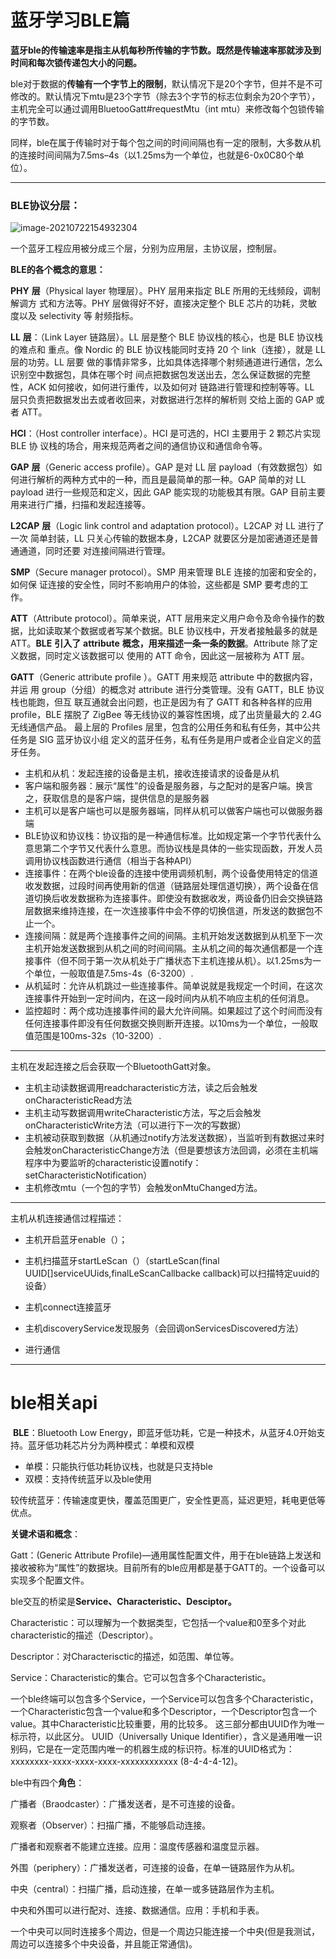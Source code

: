 # 蓝牙学习BLE篇

​	**蓝牙ble的传输速率是指主从机每秒所传输的字节数。既然是传输速率那就涉及到时间和每次锁传递包大小的问题。**

ble对于数据的**传输有一个字节上的限制**，默认情况下是20个字节，但并不是不可修改的。默认情况下mtu是23个字节（除去3个字节的标志位剩余为20个字节），主机完全可以通过调用BluetooGatt#requestMtu（int mtu）来修改每个包锁传输的字节数。

同样，ble在属于传输时对于每个包之间的时间间隔也有一定的限制，大多数从机的连接时间间隔为7.5ms–4s（以1.25ms为一个单位，也就是6-0x0C80个单位）。

****

### **BLE协议分层**：

![image-20210722154932304](C:\Users\22859\AppData\Roaming\Typora\typora-user-images\image-20210722154932304.png)

一个蓝牙工程应用被分成三个层，分别为应用层，主协议层，控制层。

**BLE的各个概念的意思：**

**PHY** **层**（Physical layer 物理层）。PHY 层用来指定 BLE 所用的无线频段，调制解调方 式和方法等。PHY 层做得好不好，直接决定整个 BLE 芯片的功耗，灵敏度以及 selectivity 等 射频指标。 

**LL** **层**：（Link Layer 链路层）。LL 层是整个 BLE 协议栈的核心，也是 BLE 协议栈的难点和 重点。像 Nordic 的 BLE 协议栈能同时支持 20 个 link（连接），就是 LL 层的功劳。LL 层要 做的事情非常多，比如具体选择哪个射频通道进行通信，怎么识别空中数据包，具体在哪个时 间点把数据包发送出去，怎么保证数据的完整性，ACK 如何接收，如何进行重传，以及如何对 链路进行管理和控制等等。LL 层只负责把数据发出去或者收回来，对数据进行怎样的解析则 交给上面的 GAP 或者 ATT。 

**HCI**：（Host controller interface）。HCI 是可选的，HCI 主要用于 2 颗芯片实现 BLE 协 议栈的场合，用来规范两者之间的通信协议和通信命令等。 

**GAP** **层**（Generic access profile）。GAP 是对 LL 层 payload（有效数据包）如何进行解析的两种方式中的一种，而且是最简单的那一种。GAP 简单的对 LL payload 进行一些规范和定义，因此 GAP 能实现的功能极其有限。GAP 目前主要用来进行广播，扫描和发起连接等。 

**L2CAP** **层**（Logic link control and adaptation protocol）。L2CAP 对 LL 进行了一次 简单封装，LL 只关心传输的数据本身，L2CAP 就要区分是加密通道还是普通通道，同时还要 对连接间隔进行管理。 

**SMP**（Secure manager protocol）。SMP 用来管理 BLE 连接的加密和安全的，如何保 证连接的安全性，同时不影响用户的体验，这些都是 SMP 要考虑的工作。 

**ATT**（Attribute protocol）。简单来说，ATT 层用来定义用户命令及命令操作的数据，比如读取某个数据或者写某个数据。BLE 协议栈中，开发者接触最多的就是 ATT。**BLE** **引入了** **attribute** **概念，用来描述一条一条的数据**。Attribute 除了定义数据，同时定义该数据可以 使用的 ATT 命令，因此这一层被称为 ATT 层。 

**GATT**（Generic attribute profile ）。GATT 用来规范 attribute 中的数据内容，并运 用 group（分组）的概念对 attribute 进行分类管理。没有 GATT，BLE 协议栈也能跑，但互 联互通就会出问题，也正是因为有了 GATT 和各种各样的应用 profile，BLE 摆脱了 ZigBee 等无线协议的兼容性困境，成了出货量最大的 2.4G 无线通信产品。 最上层的 Profiles 层里，包含的公用任务和私有任务，其中公共任务是 SIG 蓝牙协议小组 定义的蓝牙任务，私有任务是用户或者企业自定义的蓝牙任务。

* 主机和从机：发起连接的设备是主机，接收连接请求的设备是从机
* 客户端和服务器：展示“属性”的设备是服务器，与之配对的是客户端。换言之，获取信息的是客户端，提供信息的是服务器
* 主机可以是客户端也可以是服务器端，同样从机可以做客户端也可以做服务器端
* BLE协议和协议栈：协议指的是一种通信标准。比如规定第一个字节代表什么意思第二个字节又代表什么意思。而协议栈是具体的一些实现函数，开发人员调用协议栈函数进行通信（相当于各种API）
* 连接事件：在两个ble设备的连接中使用调频机制，两个设备使用特定的信道收发数据，过段时间再使用新的信道（链路层处理信道切换），两个设备在信道切换后收发数据称为连接事件。即使没有数据收发，两设备仍旧会交换链路层数据来维持连接，在一次连接事件中会不停的切换信道，所发送的数据包不止一个。
* 连接间隔：就是两个连接事件之间的间隔。主机开始发送数据到从机至下一次主机开始发送数据到从机之间的时间间隔。主从机之间的每次通信都是一个连接事件（但不同于第一次从机处于广播状态下主机连接从机）。以1.25ms为一个单位，一般取值是7.5ms-4s（6-3200）.
* 从机延时：允许从机跳过一些连接事件。简单说就是我规定一个时间，在这次连接事件开始到一定时间内，在这一段时间内从机不响应主机的任何消息。
* 监控超时：两个成功连接事件间的最大允许间隔。如果超过了这个时间而没有任何连接事件即没有任何数据交换则断开连接。以10ms为一个单位，一般取值范围是100ms-32s（10-3200）.

***

主机在发起连接之后会获取一个BluetoothGatt对象。

* 主机主动读数据调用readcharacteristic方法，读之后会触发onCharacteristicRead方法
* 主机主动写数据调用writeCharacteristic方法，写之后会触发onCharacteristicWrite方法（可以进行下一次的写数据）
* 主机被动获取到数据（从机通过notify方法发送数据），当监听到有数据过来时会触发onCharacteristicChange方法（但是要想该方法回调，必须在主机端程序中为要监听的characteristic设置notify： setCharacteristicNotification）
* 主机修改mtu（一个包的字节）会触发onMtuChanged方法。

***

主机从机连接通信过程描述：

* 主机开启蓝牙enable（）；

* 主机扫描蓝牙startLeScan（）（startLeScan(final UUID[]serviceUUids,finalLeScanCallbacke callback)可以扫描特定uuid的设备）

* 主机connect连接蓝牙

* 主机discoveryService发现服务（会回调onServicesDiscovered方法）

* 进行通信


***

# ble相关api

​	**BLE**：Bluetooth Low Energy，即蓝牙低功耗，它是一种技术，从蓝牙4.0开始支持。蓝牙低功耗芯片分为两种模式：单模和双模

* 单模：只能执行低功耗协议栈，也就是只支持ble
* 双模：支持传统蓝牙以及ble使用

较传统蓝牙：传输速度更快，覆盖范围更广，安全性更高，延迟更短，耗电更低等优点。

**关键术语和概念**：

Gatt：(Generic Attribute Profile)—通用属性配置文件，用于在ble链路上发送和接收被称为“属性”的数据块。目前所有的ble应用都是基于GATT的。一个设备可以实现多个配置文件。

ble交互的桥梁是**Service、Characteristic、Desciptor。**

Characteristic：可以理解为一个数据类型，它包括一个value和0至多个对此characteristic的描述（Descriptor）。

Descriptor：对Characterisctic的描述，如范围、单位等。

Service：Characteristic的集合。它可以包含多个Characteristic。

一个ble终端可以包含多个Service，一个Service可以包含多个Characteristic，一个Characteristic包含一个value和多个Descriptor，一个Descriptor包含一个value。其中Characteristic比较重要，用的比较多。
这三部分都由UUID作为唯一标示符，以此区分。
UUID（Universally Unique Identifier），含义是通用唯一识别码，它是在一定范围内唯一的机器生成的标识符。标准的UUID格式为：xxxxxxxx-xxxx-xxxx-xxxx-xxxxxxxxxxxx (8-4-4-4-12)。

ble中有四个**角色**：

广播者（Braodcaster）：广播发送者，是不可连接的设备。

观察者（Observer）：扫描广播，不能够启动连接。

广播者和观察者不能建立连接。应用：温度传感器和温度显示器。

外围（periphery）：广播发送者，可连接的设备，在单一链路层作为从机。

中央（central）：扫描广播，启动连接，在单一或多链路层作为主机。

中央和外围可以进行配对、连接、数据通信。应用：手机和手表。

一个中央可以同时连接多个周边，但是一个周边只能连接一个中央(但是我测试，周边可以连接多个中央设备，并且能正常通信)。

